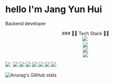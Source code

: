 # hello I'm Jang Yun Hui
Backend developer

<center>### 👩‍💻 Tech Stack 👩‍💻</center>

<center><img src="https://img.shields.io/badge/JAVA-007396?style=for-the-badge&logo=Java&logoColor=white">&nbsp;</center>
<center><img src="https://img.shields.io/badge/Python-3776AB?style=for-the-badge&logo=Python&logoColor=white"></center>
<center><img src="https://img.shields.io/badge/JavaScript-F7DF1E?style=for-the-badge&logo=JavaScript&logoColor=white"></center>
<center><img src="https://img.shields.io/badge/CSS-1572B6?style=for-the-badge&logo=css3&logoColor=white"></center>

<img src="https://img.shields.io/badge/Spring-6DB33F?style=flat-square&logo=Spring&logoColor=white"/>&nbsp;
<img src="https://img.shields.io/badge/SpringBoot-6DB33F?style=flat-square&logo=SpringBoot&logoColor=white"/> 
<img src="https://img.shields.io/badge/Spring Security-6DB33F?style=flat-square&logo=SpringSecurity&logoColor=white"/> 
<img src="https://img.shields.io/badge/JPA-000000?style=flat-square&logo=&logoColor=white"/> 
<img src="https://img.shields.io/badge/mysql-4479A1?style=flat-square&logo=mysql&logoColor=white">
<img src="https://img.shields.io/badge/django-092E20?style=flat-square&logo=Django&logoColor=white"/> 
<img src="https://img.shields.io/badge/aws-232F3E?style=flat-square&logo=Amazon aws&logoColor=white"/>
<img src="https://img.shields.io/badge/Amazon Ec2-FF9900?style=flat-square&logo=Amazon Ec2&logoColor=white"/>

![Anurag's GitHub stats](https://github-readme-stats.vercel.app/api?username=janguni&show_icons=true&theme=radical)
<!--

- 🔭 I’m currently working on ...
- 🌱 I’m currently learning ...
- 👯 I’m looking to collaborate on ...
- 🤔 I’m looking for help with ...
- 💬 Ask me about ...
- 📫 How to reach me: ...
- 😄 Pronouns: ...
- ⚡ Fun fact: ...
-->

